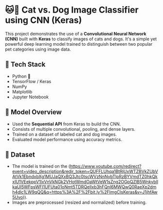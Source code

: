 # 🐱🐶 Cat vs. Dog Image Classifier using CNN (Keras)

This project demonstrates the use of a **Convolutional Neural Network (CNN)** built with **Keras** to classify images of cats and dogs. It's a simple yet powerful deep learning model trained to distinguish between two popular pet categories using image data.

## 🚀 Tech Stack
- Python 🐍
- TensorFlow / Keras
- NumPy
- Matplotlib
- Jupyter Notebook

## 🧠 Model Overview
- Used the **Sequential API** from Keras to build the CNN.
- Consists of multiple convolutional, pooling, and dense layers.
- Trained on a dataset of labeled cat and dog images.
- Evaluated model performance using accuracy metrics.

## 📁 Dataset
- The model is trained on the (https://www.youtube.com/redirect?event=video_description&redir_token=QUFFLUhqa1BtRjUxWTZBVkZUbVAtVk1EbndxbXg1MUJaQXxBQ3Jtc0tscWVzNnNybTlpRzBYVmdTZ0hkQkxIU1VEekppV1lxVnVkNGk2VHotWmdOaWtVeW1sZng2OGpQZlB5WnkybllkaUI5WFpsWFI1UFUta01oNmt5TDRQellxb3hFQnl6MWQwQ0RaeXp2dmh4dlc1LW9qQQ&q=https%3A%2F%2Fbit.ly%2FImgClsKeras&v=J1jhfAw5Uvo)).
- Images are preprocessed (resized and normalized) before training.


